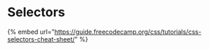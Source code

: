 # Selectors

{% embed url="https://guide.freecodecamp.org/css/tutorials/css-selectors-cheat-sheet/" %}



